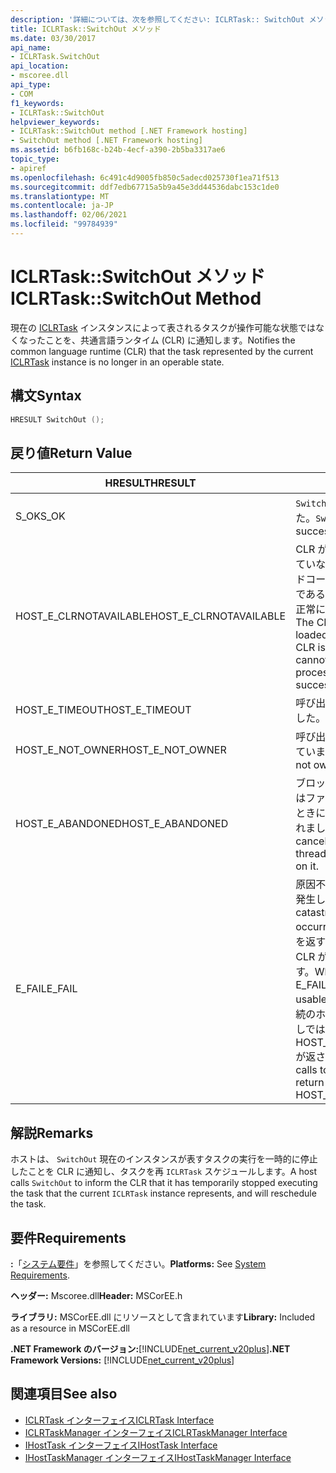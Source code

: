 ```yaml
---
description: '詳細については、次を参照してください: ICLRTask:: SwitchOut メソッド'
title: ICLRTask::SwitchOut メソッド
ms.date: 03/30/2017
api_name:
- ICLRTask.SwitchOut
api_location:
- mscoree.dll
api_type:
- COM
f1_keywords:
- ICLRTask::SwitchOut
helpviewer_keywords:
- ICLRTask::SwitchOut method [.NET Framework hosting]
- SwitchOut method [.NET Framework hosting]
ms.assetid: b6fb168c-b24b-4ecf-a390-2b5ba3317ae6
topic_type:
- apiref
ms.openlocfilehash: 6c491c4d9005fb850c5adecd025730f1ea71f513
ms.sourcegitcommit: ddf7edb67715a5b9a45e3dd44536dabc153c1de0
ms.translationtype: MT
ms.contentlocale: ja-JP
ms.lasthandoff: 02/06/2021
ms.locfileid: "99784939"
---
```

# <a name="iclrtaskswitchout-method"></a><span data-ttu-id="9e499-103">ICLRTask::SwitchOut メソッド</span><span class="sxs-lookup"><span data-stu-id="9e499-103">ICLRTask::SwitchOut Method</span></span>

<span data-ttu-id="9e499-104">現在の [ICLRTask](iclrtask-interface.md) インスタンスによって表されるタスクが操作可能な状態ではなくなったことを、共通言語ランタイム (CLR) に通知します。</span><span class="sxs-lookup"><span data-stu-id="9e499-104">Notifies the common language runtime (CLR) that the task represented by the current [ICLRTask](iclrtask-interface.md) instance is no longer in an operable state.</span></span>  
  
## <a name="syntax"></a><span data-ttu-id="9e499-105">構文</span><span class="sxs-lookup"><span data-stu-id="9e499-105">Syntax</span></span>  
  
```cpp  
HRESULT SwitchOut ();  
```  
  
## <a name="return-value"></a><span data-ttu-id="9e499-106">戻り値</span><span class="sxs-lookup"><span data-stu-id="9e499-106">Return Value</span></span>  
  
|<span data-ttu-id="9e499-107">HRESULT</span><span class="sxs-lookup"><span data-stu-id="9e499-107">HRESULT</span></span>|<span data-ttu-id="9e499-108">説明</span><span class="sxs-lookup"><span data-stu-id="9e499-108">Description</span></span>|  
|-------------|-----------------|  
|<span data-ttu-id="9e499-109">S_OK</span><span class="sxs-lookup"><span data-stu-id="9e499-109">S_OK</span></span>|<span data-ttu-id="9e499-110">`SwitchOut` 正常に返されました。</span><span class="sxs-lookup"><span data-stu-id="9e499-110">`SwitchOut` returned successfully.</span></span>|  
|<span data-ttu-id="9e499-111">HOST_E_CLRNOTAVAILABLE</span><span class="sxs-lookup"><span data-stu-id="9e499-111">HOST_E_CLRNOTAVAILABLE</span></span>|<span data-ttu-id="9e499-112">CLR がプロセスに読み込まれていないか、CLR がマネージドコードを実行できない状態であるか、または呼び出しが正常に処理されていません。</span><span class="sxs-lookup"><span data-stu-id="9e499-112">The CLR has not been loaded into a process, or the CLR is in a state in which it cannot run managed code or process the call successfully.</span></span>|  
|<span data-ttu-id="9e499-113">HOST_E_TIMEOUT</span><span class="sxs-lookup"><span data-stu-id="9e499-113">HOST_E_TIMEOUT</span></span>|<span data-ttu-id="9e499-114">呼び出しがタイムアウトしました。</span><span class="sxs-lookup"><span data-stu-id="9e499-114">The call timed out.</span></span>|  
|<span data-ttu-id="9e499-115">HOST_E_NOT_OWNER</span><span class="sxs-lookup"><span data-stu-id="9e499-115">HOST_E_NOT_OWNER</span></span>|<span data-ttu-id="9e499-116">呼び出し元がロックを所有していません。</span><span class="sxs-lookup"><span data-stu-id="9e499-116">The caller does not own the lock.</span></span>|  
|<span data-ttu-id="9e499-117">HOST_E_ABANDONED</span><span class="sxs-lookup"><span data-stu-id="9e499-117">HOST_E_ABANDONED</span></span>|<span data-ttu-id="9e499-118">ブロックされたスレッドまたはファイバーが待機しているときに、イベントが取り消されました。</span><span class="sxs-lookup"><span data-stu-id="9e499-118">An event was canceled while a blocked thread or fiber was waiting on it.</span></span>|  
|<span data-ttu-id="9e499-119">E_FAIL</span><span class="sxs-lookup"><span data-stu-id="9e499-119">E_FAIL</span></span>|<span data-ttu-id="9e499-120">原因不明の致命的なエラーが発生しました。</span><span class="sxs-lookup"><span data-stu-id="9e499-120">An unknown catastrophic failure occurred.</span></span> <span data-ttu-id="9e499-121">メソッドが E_FAIL を返すと、そのプロセス内で CLR が使用できなくなります。</span><span class="sxs-lookup"><span data-stu-id="9e499-121">When a method returns E_FAIL, the CLR is no longer usable within the process.</span></span> <span data-ttu-id="9e499-122">後続のホストメソッドの呼び出しでは HOST_E_CLRNOTAVAILABLE が返されます。</span><span class="sxs-lookup"><span data-stu-id="9e499-122">Subsequent calls to hosting methods return HOST_E_CLRNOTAVAILABLE.</span></span>|  
  
## <a name="remarks"></a><span data-ttu-id="9e499-123">解説</span><span class="sxs-lookup"><span data-stu-id="9e499-123">Remarks</span></span>  

 <span data-ttu-id="9e499-124">ホストは、 `SwitchOut` 現在のインスタンスが表すタスクの実行を一時的に停止したことを CLR に通知し、タスクを再 `ICLRTask` スケジュールします。</span><span class="sxs-lookup"><span data-stu-id="9e499-124">A host calls `SwitchOut` to inform the CLR that it has temporarily stopped executing the task that the current `ICLRTask` instance represents, and will reschedule the task.</span></span>  
  
## <a name="requirements"></a><span data-ttu-id="9e499-125">要件</span><span class="sxs-lookup"><span data-stu-id="9e499-125">Requirements</span></span>  

 <span data-ttu-id="9e499-126">**:**「[システム要件](../../get-started/system-requirements.md)」を参照してください。</span><span class="sxs-lookup"><span data-stu-id="9e499-126">**Platforms:** See [System Requirements](../../get-started/system-requirements.md).</span></span>  
  
 <span data-ttu-id="9e499-127">**ヘッダー:** Mscoree.dll</span><span class="sxs-lookup"><span data-stu-id="9e499-127">**Header:** MSCorEE.h</span></span>  
  
 <span data-ttu-id="9e499-128">**ライブラリ:** MSCorEE.dll にリソースとして含まれています</span><span class="sxs-lookup"><span data-stu-id="9e499-128">**Library:** Included as a resource in MSCorEE.dll</span></span>  
  
 <span data-ttu-id="9e499-129">**.NET Framework のバージョン:**[!INCLUDE[net_current_v20plus](../../../../includes/net-current-v20plus-md.md)]</span><span class="sxs-lookup"><span data-stu-id="9e499-129">**.NET Framework Versions:** [!INCLUDE[net_current_v20plus](../../../../includes/net-current-v20plus-md.md)]</span></span>  
  
## <a name="see-also"></a><span data-ttu-id="9e499-130">関連項目</span><span class="sxs-lookup"><span data-stu-id="9e499-130">See also</span></span>

- [<span data-ttu-id="9e499-131">ICLRTask インターフェイス</span><span class="sxs-lookup"><span data-stu-id="9e499-131">ICLRTask Interface</span></span>](iclrtask-interface.md)
- [<span data-ttu-id="9e499-132">ICLRTaskManager インターフェイス</span><span class="sxs-lookup"><span data-stu-id="9e499-132">ICLRTaskManager Interface</span></span>](iclrtaskmanager-interface.md)
- [<span data-ttu-id="9e499-133">IHostTask インターフェイス</span><span class="sxs-lookup"><span data-stu-id="9e499-133">IHostTask Interface</span></span>](ihosttask-interface.md)
- [<span data-ttu-id="9e499-134">IHostTaskManager インターフェイス</span><span class="sxs-lookup"><span data-stu-id="9e499-134">IHostTaskManager Interface</span></span>](ihosttaskmanager-interface.md)
